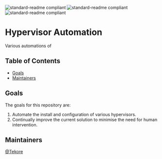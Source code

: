 ![standard-readme compliant](https://img.shields.io/badge/VMware-231f20?style=for-the-badge&logo=VMware&logoColor=white) ![standard-readme compliant](https://img.shields.io/badge/Ubuntu-E95420?style=flat&logo=ubuntu&logoColor=white) ![standard-readme compliant](https://img.shields.io/badge/GitHub-100000?style=for-the-badge&logo=github&logoColor=white)

# Hypervisor Automation
Various automations of 

## Table of Contents
- [Goals](#Goals)
- [Maintainers](#maintainers)

## Goals
The goals for this repository are:

1. Automate the install and configuration of various hypervisors.
2. Continually improve the current solution to minimise the need for human intervention.

## Maintainers
[@Tekore](https://github.com/tekore)
